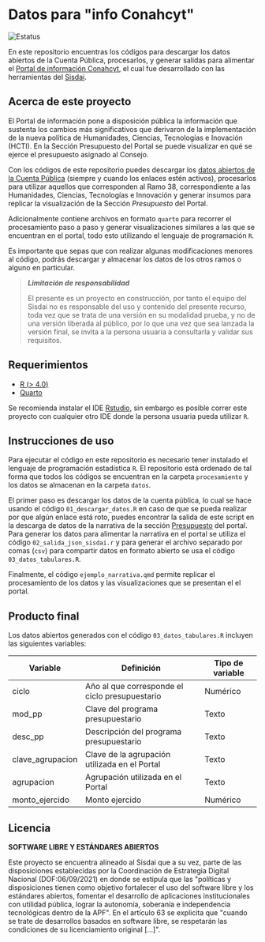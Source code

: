 # Datos para "info Conahcyt"
![Estatus](https://img.shields.io/badge/Estatus-desarrollo-yellow)

En este repositorio encuentras los códigos para descargar los datos abiertos de la Cuenta Pública, procesarlos, y generar salidas para alimentar el [Portal de información Conahcyt](http://info.conahcyt.mx/), el cual fue desarrollado con las herramientas del [Sisdai](https://sisdai.conahcyt.mx/).


## Acerca de este proyecto

El Portal de información pone a disposición pública la información que sustenta los cambios más significativos que derivaron de la implementación de la nueva política de Humanidades, Ciencias, Tecnologías e Inovación (HCTI). En la Sección Presupuesto del Portal se puede visualizar en qué se ejerce el presupuesto asignado al Consejo.

Con los códigos de este repositorio puedes descargar los [datos abiertos de la Cuenta Pública](https://www.transparenciapresupuestaria.gob.mx/Datos-Abiertos) (siempre y cuando los enlaces estén activos), procesarlos para utilizar aquellos que corresponden al Ramo 38, correspondiente a las Humanidades, Ciencias, Tecnologías e Innovación y generar insumos para replicar la visualización de la Sección _Presupuesto_ del Portal. 

Adicionalmente contiene archivos en formato `quarto` para recorrer el procesamiento paso a paso y generar visualizaciones similares a las que se encuentran en el portal, todo esto utilizando el lenguaje de programación `R`.

Es importante que sepas que con realizar algunas modificaciones menores al código, podrás descargar y almacenar los datos de los otros ramos o alguno en particular.


> **_Limitación de responsabilidad_**
>
> El presente es un proyecto en construcción, por tanto el equipo del Sisdai no es responsable del uso y contenido del presente recurso, toda vez que se trata de una versión en su modalidad prueba, y no de una versión liberada al público, por lo que una vez que sea lanzada la versión final, se invita a la persona usuaria a consultarla y validar sus requisitos.

## Requerimientos
- [R (> 4.0)](https://www.r-project.org/)
- [Quarto](https://quarto.org/)  

Se recomienda instalar el IDE [Rstudio](https://www.rstudio.com/categories/rstudio-ide/), sin embargo es posible correr este proyecto con cualquier otro IDE donde la persona usuaria pueda utilizar `R`.

## Instrucciones de uso
Para ejecutar el código en este repositorio es necesario tener instalado el lenguaje de programación estadística `R`. El repositorio está ordenado de tal forma que todos los códigos se encuentran en la carpeta `procesamiento` y los datos se almacenan en la carpeta `datos`.

El primer paso es descargar los datos de la cuenta pública, lo cual se hace usando el código `01_descargar_datos.R` en caso de que se pueda realizar por que algún enlace está roto, puedes encontrar la salida de este script en la descarga de datos de la narrativa de la sección [Presupuesto](https://info.conahcyt.mx/presupuesto/) del portal. Para generar los datos para alimentar la narrativa en el portal se utiliza el código `02_salida_json_sisdai.r` y para generar el archivo separado por comas (`csv`) para compartir datos en formato abierto se usa el código `03_datos_tabulares.R`.   

Finalmente, el código `ejemplo_narrativa.qmd` permite replicar el procesamiento de los datos y las visualizaciones que se presentan el el portal.


## Producto final
Los datos abiertos generados con el código `03_datos_tabulares.R` incluyen las siguientes variables:

| Variable         	| Definición                                      | Tipo de variable |
|------------------	|------------------------------------------------ |------------------|
| ciclo            	| Año al que corresponde el ciclo presupuestario  | Numérico         |
| mod_pp           	| Clave del programa presupuestario            | Texto            |
| desc_pp        	| Descripción del programa presupuestario      | Texto            |
| clave_agrupacion  | Clave de la agrupación utilizada en el Portal   | Texto            |
| agrupacion        | Agrupación utilizada en el Portal        	      | Texto            |
| monto_ejercido 	| Monto ejercido                                  | Numérico         | 


## Licencia


**SOFTWARE LIBRE Y ESTÁNDARES ABIERTOS**

Este proyecto se encuentra alineado al Sisdai que a su vez, parte de las disposiciones establecidas por la Coordinación de Estrategia Digital Nacional (DOF:06/09/2021) en donde se estipula que las "políticas y disposiciones tienen como objetivo fortalecer el uso del software libre y los estándares abiertos, fomentar el desarrollo de aplicaciones institucionales con utilidad pública, lograr la autonomía, soberanía e independencia tecnológicas dentro de la APF". En el artículo 63 se explicita que "cuando se trate de desarrollos basados en software libre, se respetarán las condiciones de su licenciamiento original [...]".
